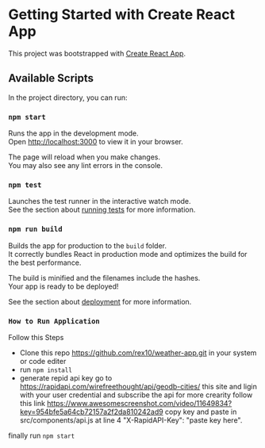 # Getting Started with Create React App

This project was bootstrapped with [Create React App](https://github.com/facebook/create-react-app).

## Available Scripts

In the project directory, you can run:

### `npm start`

Runs the app in the development mode.\
Open [http://localhost:3000](http://localhost:3000) to view it in your browser.

The page will reload when you make changes.\
You may also see any lint errors in the console.

### `npm test`

Launches the test runner in the interactive watch mode.\
See the section about [running tests](https://facebook.github.io/create-react-app/docs/running-tests) for more information.

### `npm run build`

Builds the app for production to the `build` folder.\
It correctly bundles React in production mode and optimizes the build for the best performance.

The build is minified and the filenames include the hashes.\
Your app is ready to be deployed!

See the section about [deployment](https://facebook.github.io/create-react-app/docs/deployment) for more information.

### `How to Run Application`

Follow this Steps 
- Clone this repo https://github.com/rex10/weather-app.git in your system or code editer
- run `npm install`
- generate repid api key go to https://rapidapi.com/wirefreethought/api/geodb-cities/ this site and ligin with your user credential and subscribe the api for more crearity follow this link https://www.awesomescreenshot.com/video/11649834?key=954bfe5a64cb72157a2f2da810242ad9 
copy key and paste in src/components/api.js at line 4 "X-RapidAPI-Key": "paste key here".

finally run `npm start`


